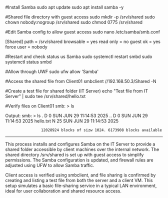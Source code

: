#Install Samba
sudo apt update
sudo apt install samba -y


#Shared file directory with guest access
sudo mkdir -p /srv/shared
sudo chown nobody:nogroup /srv/shared
sudo chmod 0775 /srv/shared

#Edit Samba config to allow guest access
sudo nano /etc/samba/smb.conf
   
   [Shared]
   path = /srv/shared
   browsable = yes
   read only = no
   guest ok = yes
   force user = nobody

#Restart and check status us Samba
sudo systemctl restart smbd
sudo systemctl status smbd

#Allow through UWF
sudo ufw allow 'Samba'

#Access the shared file from Client01 
smbclient //192.168.50.3/Shared -N

#Create a test file for shared folder (IT Server)
echo "Test file from IT Server" | sudo tee /srv/shared/hello.txt

#Verify files on Client01 
smb: \> ls

  Output:
         smb: \> ls
         .               D   0   SUN JUN 29 11:14:53 2025
         ..              D   0   SUN JUN 29 11:14:53 2025
         hello.txt       N   25  SUN JUN 29 11:14:53 2025

                    12028924 blocks of sizw 1024. 6173908 blocks available

-----------------------------------------------------------------------------------------------------------------
This process installs and configures Samba on the IT Server to provide a shared folder accessible by client machines over the internal network. The shared directory /srv/shared is set up with guest access to simplify permissions. The Samba configuration is updated, and firewall rules are adjusted using UFW to allow Samba traffic.

Client access is verified using smbclient, and file sharing is confirmed by creating and listing a test file from both the server and a client VM. This setup simulates a basic file-sharing service in a typical LAN environment, ideal for user collaboration and shared resource access.
